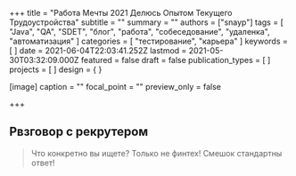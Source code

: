 +++
title = "Работа Мечты 2021 Делюсь Опытом Текущего Трудоустройства"
subtitle = ""
summary = ""
authors = ["snayp"]
tags = [
  "Java",
  "QA",
  "SDET",
  "блог",
  "работа",
  "собеседование",
  "удаленка",
  "автоматизация"
]
categories = [ "тестирование", "карьера" ]
keywords = [ ]
date = 2021-06-04T22:03:41.252Z
lastmod = 2021-05-30T03:32:09.000Z
featured = false
draft = false
publication_types = [ ]
projects = [ ]
design = { }

[image]
caption = ""
focal_point = ""
preview_only = false

+++

## Рвзговор с рекрутером

> Что конкретно вы ищете?
> Только не финтех!
> Смешок стандартны ответ!
